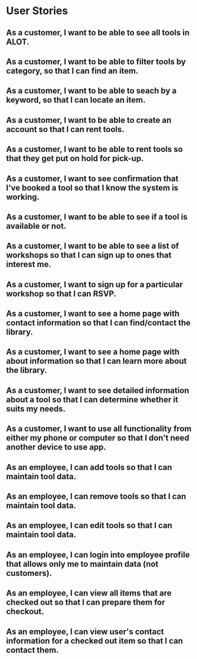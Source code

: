 # User Stories

## As a customer, I want to be able to see all tools in ALOT. 

## As a customer, I want to be able to filter tools by category, so that I can find an item.

## As a customer, I want to be able to seach by a keyword, so that I can locate an item.

## As a customer, I want to be able to create an account so that I can rent tools.

## As a customer, I want to be able to rent tools so that they get put on hold for pick-up.

## As a customer, I want to see confirmation that I've booked a tool so that I know the system is working.

## As a customer, I want to be able to see if a tool is available or not.

## As a customer, I want to be able to see a list of workshops so that I can sign up to ones that interest me.

## As a customer, I want to sign up for a particular workshop so that I can RSVP.

## As a customer, I want to see a home page with contact information so that I can find/contact the library.

## As a customer, I want to see a home page with about information so that I can learn more about the library.

## As a customer, I want to see detailed information about a tool so that I can determine whether it suits my needs.

## As a customer, I want to use all functionality from either my phone or computer so that I don't need another device to use app.

## As an employee, I can add tools so that I can maintain tool data.

## As an employee, I can remove tools so that I can maintain tool data.

## As an employee, I can edit tools so that I can maintain tool data.

## As an employee, I can login into employee profile that allows only me to maintain data (not customers).

## As an employee, I can view all items that are checked out so that I can prepare them for checkout.

## As an employee, I can view user's contact information for a checked out item so that I can contact them.
